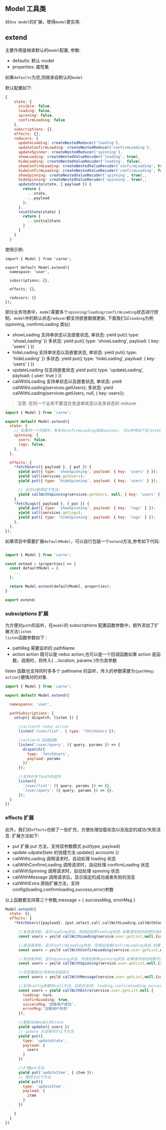 ## Model 工具类

对`dva model`的扩展，使得`model`更实用.

## extend

主要作用是继承默认的`model`配置, 参数:

- defaults: 默认 model
- properties: 属性集

如果`defaults`为空,则继承自默认的`model`

默认配置如下:

```javascript
{
    state: {
      visible: false,
      loading: false,
      spinning: false,
      confirmLoading: false
    },
    subscriptions: {},
    effects: {},
    reducers: {
      updateLoading: createNestedReducer('loading'),
      updateConfirmLoading: createNestedReducer('confirmLoading'),
      updateSpinner: createNestedReducer('spinning'),
      showLoading: createNestedValueRecuder('loading', true),
      hideLoading: createNestedValueRecuder('loading', false),
      showConfirmLoading: createNestedValueRecuder('confirmLoading', true),
      hideConfirmLoading: createNestedValueRecuder('confirmLoading', false),,
      showSpinning: createNestedValueRecuder('spinning', true),,
      hideSpinning: createNestedValueRecuder('spinning', true),,
      updateState(state, { payload }) {
        return {
          ...state,
          ...payload
        };
      },
      resetState(state) {
        return {
          ...initialState
        }
      }
    }
  }

```

使用示例:

```
import { Model } from 'carno';

export default Model.extend({
  namespace: 'user',

  subscriptions: {},

  effects: {},

  reducers: {}
});
```

部分业务场景中，`model`需要多个`spinning/loading/confirmLoading`状态进行控制，`model`中的默认状态`reducer`都支持嵌套数据更新, 下面我们以`loading`为例(spinning, confirmLoading 类似)

- showLoading 支持单状态以及嵌套状态, 单状态: yield put({ type: 'showLoading' }) 多状态: yield put({ type: 'showLoading', payload: { key: 'users' } })
- hideLoading 支持单状态以及嵌套状态, 单状态: yield put({ type: 'hideLoading' }) 多状态: yield put({ type: 'hideLoading', payload: { key: 'users' } })
- updateLoading 仅支持嵌套状态 yield put({ type: 'updateLoading', payload: { user: true } })
- callWithLoading 支持单状态以及嵌套状态, 单状态: yield callWithLoading(services.getUsers); 多状态: yield callWithLoading(services.getUsers, null, { key: users});

> 注意: 在同一个业务不要混合发送单状态以及多状态的 reducer

```javascript
import { Model } from 'carno';

export default Model.extend({
  state: {
    // 如果同一个页面中，有多处confirmLoading或者spinner, 可以参考如下定义state
    spinning: {
      users: false,
      logs: false,
    },
  },

  effects: {
    *fetchUsers({ payload }, { put }) {
      yield put({ type: 'showSpinning', payload: { key: 'users' } });
      yield call(services.getUsers);
      yield put({ type: 'hideSpinning', payload: { key: 'users' } });

      // 也可以使用如下写法:
      yield callWithSpinning(services.getUsers, null, { key: 'users' });
    },
    *fetchLogs({ payload }, { put }) {
      yield put({ type: 'showSpinning', payload: { key: 'logs' } });
      yield call(services.getLogs);
      yield put({ type: 'hideSpinning', payload: { key: 'logs' } });
    },
  },
});
```

如果项目中需要扩展`defaultModel`，可以自行包装一个`extend`方法,参考如下代码:

```javascript

import { Model } from 'carno';

const extend = (properties) => {
  const defaultModel = {
    ...
  };

  return Model.extend(defaultModel, properties);
}

export extend;
```

### subsciptions 扩展

为方便对`path`的监听，在`model`的 subscriptions 配置函数参数中，额外添加了扩展方法`listen`  
`listen`函数参数如下：

- pathReg 需要监听的 pathName
- action action 既可以是 redux action,也可以是一个回调函数如果 action 是函数，调用时，将传入{ ...location, params }作为其参数

listen 函数也支持同时多多个 pathname 的监听，传入的参数需要为`{pathReg: action}`健值对的对象.

```javascript
import { Model } from 'carno';

export default Model.extend({

  namespance: 'user',

  pathSubscriptions: {
    setup({ dispatch, listen }) {

      //action为 redux action
      listen('/user/list', { type: 'fetchUsers'});

      //action为 回调函数
      listen('/user/query', ({ query, params }) => {
        dispatch({
          type: 'fetchUsers',
          payload: params
        })
      });

      //支持对多个path的监听
      listen({
        '/user/list': ({ query, params }) => {},
        '/user/query': ({ query, params }) => {},
      });
  }
})


```

### effects 扩展

此外，我们对`effects`也做了一些扩充，方便处理加载状态以及指定的成功/失败消息. 扩展方法如下:

- put 扩展 put 方法，支持双参数模式 put(type, payload)
- update udpateState 的快捷方法 update({ accounts })
- callWithLoading 调用请求时，自动处理 loading 状态
- callWithConfirmLoading 调用请求时，自动处理 confirmLoading 状态
- callWithSpinning 调用请求时，自动处理 spinning 状态
- callWithMessage 调用请求后，显示指定的成功或者失败的消息
- callWithExtra 原始扩展方法，支持 config(loading,confirmloading,success,error)参数

以上函数都支持第三个参数,message = { successMsg, errorMsg }

```javascript
Model.extend({
  state: {},
  effects: {
    *fetchUsers({payload}, {put,select,call,callWithLoading,callWithConfirmLoading,callWithMessage,callWithExtra}){

      //发送请求前，显示loading状态，完成后结束loading状态.如果请求成功则提示加载用户成功,失败则提示
      const users = yeild callWithLoading(service.user.getList,null,{successMsg:'加载用户成功',errorMsg:'加载用户失败'});

      //发送请求前，显示ConfirmLoading状态，完成后结束ConfirmLoading状态.如果请求成功则提示加载用户成功,失败则提示
      const users = yeild callWithConfirmLoading(service.user.getList,null,{successMsg:'加载用户成功',errorMsg:'加载用户失败'});

      //发送请求前，显示spinning状态，完成后结束spinning状态.如果请求成功则提示加载用户成功,失败则提示
      const users = yeild callWithSpinning(service.user.getList,null,{successMsg:'加载用户成功',errorMsg:'加载用户失败'});

      //仅处理成功/失败的消息提示
      const users = yeild callWithMessage(service.user.getList,null,{successMsg:'加载用户成功',errorMsg:'加载用户失败'});

      //支持config参数的call方法，目前仅支持: loading,confirmloading,success,error
      const users = yield callWithExtra(service.user.getList,null,{
        loading: ture,
        confirmLoading: true,
        successMsg:'加载用户成功',
        errorMsg:'加载用户失败'
      });

      //更新当前model的state
      yield update({ users })
      // update 方法等同于以下方法
      yield put({
        type: 'updateState',
        payload: {
          users
        }
      })

      //扩展put方法
      yield put('updateItem', { item });
      // 等同于以下方法
      yield put({
        type: 'updateItem',
        payload: {
          item
        }
      })

    }
  }
})

```
